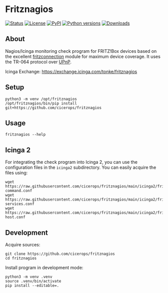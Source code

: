 # Fritznagios

[![Status](https://img.shields.io/pypi/status/fritznagios.svg?style=flat-square)](https://pypi.org/project/fritznagios/)
[![License](https://img.shields.io/github/license/cicerops/fritznagios.svg?style=flat-square)](https://github.com/cicerops/fritznagios/blob/main/LICENSE)
[![PyPI](https://img.shields.io/pypi/v/fritznagios.svg?style=flat-square)](https://pypi.org/project/fritznagios/)
[![Python versions](https://img.shields.io/pypi/pyversions/fritznagios.svg?style=flat-square)](https://pypi.org/project/fritznagios/)
[![Downloads](https://img.shields.io/pypi/dm/fritznagios.svg?style=flat-square)](https://pypi.org/project/fritznagios/)

## About

Nagios/Icinga monitoring check program for FRITZ!Box devices based on the
excellent [fritzconnection] module for maximum device coverage. It uses
the TR-064 protocol over [UPnP].

Icinga Exchange: https://exchange.icinga.com/tonke/fritznagios

[fritzconnection]: https://github.com/kbr/fritzconnection
[UPnP]: https://en.wikipedia.org/wiki/Universal_Plug_and_Play

## Setup

    python3 -m venv /opt/fritznagios
    /opt/fritznagios/bin/pip install git+https://github.com/cicerops/fritznagios

## Usage

    fritznagios --help

## Icinga 2

For integrating the check program into Icinga 2, you can use the
configuration files in the `icinga2` subdirectory. You can easily
acquire the files using:

    wget https://raw.githubusercontent.com/cicerops/fritznagios/main/icinga2/fritznagios-command.conf
    wget https://raw.githubusercontent.com/cicerops/fritznagios/main/icinga2/fritznagios-services.conf
    wget https://raw.githubusercontent.com/cicerops/fritznagios/main/icinga2/fritznagios-host.conf

## Development

Acquire sources:

    git clone https://github.com/cicerops/fritznagios
    cd fritznagios

Install program in development mode:

    python3 -m venv .venv
    source .venv/bin/activate
    pip install --editable=.
